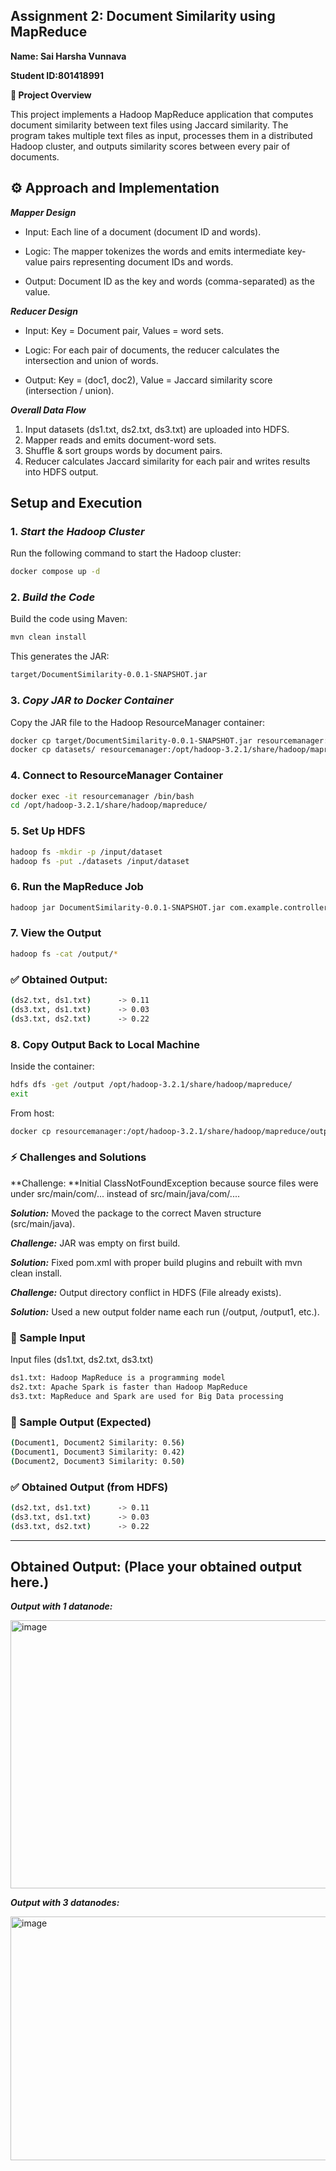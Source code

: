 ## **Assignment 2: Document Similarity using MapReduce**

 **Name: Sai Harsha Vunnava**
 
 **Student ID:801418991**

**📌 Project Overview**

This project implements a Hadoop MapReduce application that computes document similarity between text files using Jaccard similarity. The program takes multiple text files as input, processes them in a distributed Hadoop cluster, and outputs similarity scores between every pair of documents.

## ⚙️ Approach and Implementation

***Mapper Design***

- Input: Each line of a document (document ID and words).

- Logic: The mapper tokenizes the words and emits intermediate key-value pairs representing document IDs and words.

- Output: Document ID as the key and words (comma-separated) as the value.

***Reducer Design***

- Input: Key = Document pair, Values = word sets.

- Logic: For each pair of documents, the reducer calculates the intersection and union of words.

- Output: Key = (doc1, doc2), Value = Jaccard similarity score (intersection / union).

***Overall Data Flow***

1. Input datasets (ds1.txt, ds2.txt, ds3.txt) are uploaded into HDFS.
2. Mapper reads and emits document-word sets.
3. Shuffle & sort groups words by document pairs.
4. Reducer calculates Jaccard similarity for each pair and writes results into HDFS output.

## Setup and Execution

### 1. *Start the Hadoop Cluster*

Run the following command to start the Hadoop cluster:

```bash
docker compose up -d

```

### 2. *Build the Code*

Build the code using Maven:

```bash
mvn clean install
```

This generates the JAR:

```bash
target/DocumentSimilarity-0.0.1-SNAPSHOT.jar
```

### 3. *Copy JAR to Docker Container*

Copy the JAR file to the Hadoop ResourceManager container:

```bash
docker cp target/DocumentSimilarity-0.0.1-SNAPSHOT.jar resourcemanager:/opt/hadoop-3.2.1/share/hadoop/mapreduce/
docker cp datasets/ resourcemanager:/opt/hadoop-3.2.1/share/hadoop/mapreduce/
```

### 4. Connect to ResourceManager Container
```bash
docker exec -it resourcemanager /bin/bash
cd /opt/hadoop-3.2.1/share/hadoop/mapreduce/
```

### 5. Set Up HDFS
```bash
hadoop fs -mkdir -p /input/dataset
hadoop fs -put ./datasets /input/dataset
```

### 6. Run the MapReduce Job
```bash
hadoop jar DocumentSimilarity-0.0.1-SNAPSHOT.jar com.example.controller.DocumentSimilarityDriver /input/dataset/datasets /output
```
### 7. View the Output
```bash
hadoop fs -cat /output/*
```

### ✅ Obtained Output:
```bash
(ds2.txt, ds1.txt)      -> 0.11
(ds3.txt, ds1.txt)      -> 0.03
(ds3.txt, ds2.txt)      -> 0.22
```



### 8. Copy Output Back to Local Machine

Inside the container:
```bash
hdfs dfs -get /output /opt/hadoop-3.2.1/share/hadoop/mapreduce/
exit
```

From host:
```bash
docker cp resourcemanager:/opt/hadoop-3.2.1/share/hadoop/mapreduce/output/ output/
```
### ⚡ Challenges and Solutions

**Challenge: **Initial ClassNotFoundException because source files were under src/main/com/... instead of src/main/java/com/....

***Solution:*** Moved the package to the correct Maven structure (src/main/java).

***Challenge:*** JAR was empty on first build.

***Solution:*** Fixed pom.xml with proper build plugins and rebuilt with mvn clean install.

***Challenge:*** Output directory conflict in HDFS (File already exists).

***Solution:*** Used a new output folder name each run (/output, /output1, etc.).

### 📂 Sample Input

Input files (ds1.txt, ds2.txt, ds3.txt)
```bash
ds1.txt: Hadoop MapReduce is a programming model
ds2.txt: Apache Spark is faster than Hadoop MapReduce
ds3.txt: MapReduce and Spark are used for Big Data processing
```

### 📂 Sample Output (Expected)
```bash
(Document1, Document2 Similarity: 0.56)
(Document1, Document3 Similarity: 0.42)
(Document2, Document3 Similarity: 0.50)

```
### ✅ Obtained Output (from HDFS)
```bash
(ds2.txt, ds1.txt)      -> 0.11
(ds3.txt, ds1.txt)      -> 0.03
(ds3.txt, ds2.txt)      -> 0.22
```
---



## Obtained Output: (Place your obtained output here.)

***Output with 1 datanode:***

<img width="1402" height="429" alt="image" src="https://github.com/user-attachments/assets/46c3ed3e-0afd-48b4-99ab-47d9a9270740" />


***Output with 3 datanodes:***

<img width="1408" height="390" alt="image" src="https://github.com/user-attachments/assets/f28b76bf-79a9-4b2c-a173-d07b7eca918c" />


